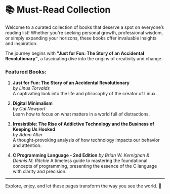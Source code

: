 # 📚 Must-Read Collection

Welcome to a curated collection of books that deserve a spot on everyone’s reading list! Whether you're seeking personal growth, professional wisdom, or simply expanding your horizons, these books offer invaluable insights and inspiration.  

The journey begins with **"Just for Fun: The Story of an Accidental Revolutionary"**, a fascinating dive into the origins of creativity and change.  

### Featured Books:

1. **Just for Fun: The Story of an Accidental Revolutionary**  
   *by Linus Torvalds*  
   A captivating look into the life and philosophy of the creator of Linux.  

2. **Digital Minimalism**  
   *by Cal Newport*  
   Learn how to focus on what matters in a world full of distractions.  

3. **Irresistible: The Rise of Addictive Technology and the Business of Keeping Us Hooked**  
   *by Adam Alter*  
   A thought-provoking analysis of how technology impacts our behavior and attention.
   
4. **C Programming Language - 2nd Edition**
   *by Brian W. Kernighan & Dennis M. Ritchie*
   A timeless guide to mastering the foundational concepts of programming, presenting the essence of the C language with clarity and precision.
   
---

Explore, enjoy, and let these pages transform the way you see the world. 🚀
